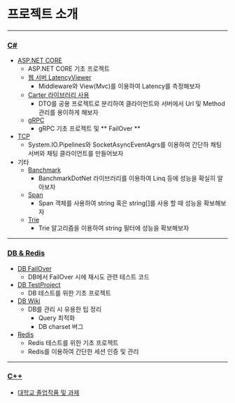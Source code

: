 # 프로젝트 소개

---

### [C#](https://github.com/junhun0106/CSharp)

* [ASP.NET CORE](https://github.com/junhun0106/CSharp/tree/main/ASPDOTNETCORE)
  * ASP.NET CORE 기초 프로젝트
  * [웹 서버 LatencyViewer](https://github.com/junhun0106/CSharp/tree/main/LatencyView)
    * Middleware와 View(Mvc)를 이용하여 Latency를 측정해보자
  * [Carter 라이브러리 사용](https://github.com/junhun0106/CSharp/tree/main/CarterModule)
    * DTO를 공용 프로젝트로 분리하여 클라이언트와 서버에서 Url 및 Method 관리를 용이하게 해보자
  * [gRPC](https://github.com/junhun0106/CSharp/tree/main/gRPCTestProjects)
    * gRPC 기초 프로젝트 및 ** FailOver **
* [TCP](https://github.com/junhun0106/CSharp/tree/main/TCPServer)
  * System.IO.Pipelines와 SocketAsyncEventAgrs를 이용하여 간단하 채팅 서버와 채팅 클라이언트를 만들어보자
* 기타
  * [Banchmark](https://github.com/junhun0106/CSharp/tree/main/ContainerBanchmark)
    * BanchmarkDotNet 라이브러리를 이용하여 Linq 등에 성능을 확실히 알아보자
  * [Span](https://github.com/junhun0106/CSharp/tree/main/Span)
    * Span 객체를 사용하여 string 혹은 string[]를 사용 할 때 성능을 확보해보자
  * [Trie](https://github.com/junhun0106/CSharp/tree/main/Trie)
    * Trie 알고리즘을 이용하여 string 필터에 성능을 확보해보자

---

### [DB & Redis](https://github.com/junhun0106/DB-REDIS)

* [DB FailOver](https://github.com/junhun0106/DB-REDIS/tree/main/DBFailOver)
  * DB에서 FailOver 시에 재시도 관련 테스트 코드
* [DB TestProject](https://github.com/junhun0106/DB-REDIS/tree/main/DBTest)
  * DB 테스트를 위한 기초 프로젝트
* [DB Wiki](https://github.com/junhun0106/DB-REDIS/wiki)
  * DB를 관리 시 유용한 팁 정리
    * Query 최적화
    * DB charset 버그
* [Redis](https://github.com/junhun0106/DB-REDIS/tree/main/Redis)
  * Redis 테스트를 위한 기초 프로젝트
  * Redis를 이용하여 간단한 세션 인증 및 관리

---

### [C++](https://github.com/junhun0106/Cplusplus)

* [대학교 졸업작품 및 과제](https://github.com/junhun0106/Cplusplus/tree/main/University) 
